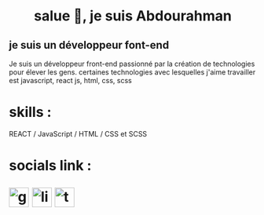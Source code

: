 
<h1 align="center">salue 👋, je suis  Abdourahman</h1>
<h2>je suis un développeur font-end</h2>

Je suis un développeur front-end passionné par la création de technologies pour élever les gens. certaines technologies avec lesquelles j'aime travailler est javascript, react js, html, css, scss

<h1>skills :</h1> REACT / JavaScript / HTML / CSS et SCSS





<h1>socials link :</ha>

[<img src='https://cdn.jsdelivr.net/npm/simple-icons@3.0.1/icons/github.svg' alt='github' height='40'>](https://github.com/https://github.com/ABDOURAHMAN-ILTIREH)  [<img src='https://cdn.jsdelivr.net/npm/simple-icons@3.0.1/icons/linkedin.svg' alt='linkedin' height='40'>](https://www.linkedin.com/in/https://www.linkedin.com/in/arfan-abdourahman-346bab224//)  [<img src='https://cdn.jsdelivr.net/npm/simple-icons@3.0.1/icons/twitter.svg' alt='twitter' height='40'>](https://twitter.com/https://twitter.com/ARFANABDOURAHM)  





